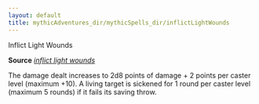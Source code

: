 ```yaml
---
layout: default
title: mythicAdventures_dir/mythicSpells_dir/inflictLightWounds
---
```

Inflict Light Wounds

**Source** [_inflict light wounds_](spells_dir/inflictLightWounds#_inflict-light-wounds)

The damage dealt increases to 2d8 points of damage + 2 points per caster level (maximum +10). A living target is sickened for 1 round per caster level (maximum 5 rounds) if it fails its saving throw.

